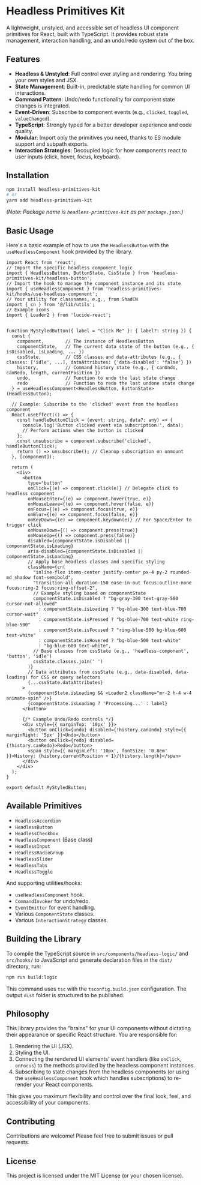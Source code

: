 
# Headless Primitives Kit

A lightweight, unstyled, and accessible set of headless UI component primitives for React, built with TypeScript. It provides robust state management, interaction handling, and an undo/redo system out of the box.

## Features

*   **Headless & Unstyled**: Full control over styling and rendering. You bring your own styles and JSX.
*   **State Management**: Built-in, predictable state handling for common UI interactions.
*   **Command Pattern**: Undo/redo functionality for component state changes is integrated.
*   **Event-Driven**: Subscribe to component events (e.g., `clicked`, `toggled`, `valueChanged`).
*   **TypeScript**: Strongly typed for a better developer experience and code quality.
*   **Modular**: Import only the primitives you need, thanks to ES module support and subpath exports.
*   **Interaction Strategies**: Decoupled logic for how components react to user inputs (click, hover, focus, keyboard).

## Installation

```bash
npm install headless-primitives-kit
# or
yarn add headless-primitives-kit
```
*(Note: Package name is `headless-primitives-kit` as per `package.json`.)*

## Basic Usage

Here's a basic example of how to use the `HeadlessButton` with the `useHeadlessComponent` hook provided by the library.

```tsx
import React from 'react';
// Import the specific headless component logic
import { HeadlessButton, ButtonState, CssState } from 'headless-primitives-kit/headless-button';
// Import the hook to manage the component instance and its state
import { useHeadlessComponent } from 'headless-primitives-kit/hooks/use-headless-component';
// Your utility for classnames, e.g., from ShadCN
import { cn } from '@/lib/utils'; 
// Example icons
import { Loader2 } from 'lucide-react'; 


function MyStyledButton({ label = "Click Me" }: { label?: string }) {
  const { 
    component,        // The instance of HeadlessButton
    componentState,   // The current data state of the button (e.g., { isDisabled, isLoading, ... })
    cssState,         // CSS classes and data-attributes (e.g., { classes: ['idle', ...], dataAttributes: {'data-disabled': 'false'} })
    history,          // Command history state (e.g., { canUndo, canRedo, length, currentPosition })
    undo,             // Function to undo the last state change
    redo              // Function to redo the last undone state change
  } = useHeadlessComponent<HeadlessButton, ButtonState>(HeadlessButton);

  // Example: Subscribe to the 'clicked' event from the headless component
  React.useEffect(() => {
    const handleButtonClick = (event: string, data?: any) => {
      console.log('Button clicked event via subscription!', data);
      // Perform actions when the button is clicked
    };
    const unsubscribe = component.subscribe('clicked', handleButtonClick);
    return () => unsubscribe(); // Cleanup subscription on unmount
  }, [component]);

  return (
    <div>
      <button
        type="button"
        onClick={(e) => component.click(e)} // Delegate click to headless component
        onMouseEnter={(e) => component.hover(true, e)}
        onMouseLeave={(e) => component.hover(false, e)}
        onFocus={(e) => component.focus(true, e)}
        onBlur={(e) => component.focus(false, e)}
        onKeyDown={(e) => component.keydown(e)} // For Space/Enter to trigger click
        onMouseDown={() => component.press(true)}
        onMouseUp={() => component.press(false)}
        disabled={componentState.isDisabled || componentState.isLoading}
        aria-disabled={componentState.isDisabled || componentState.isLoading}
        // Apply base headless classes and specific styling
        className={cn(
          "inline-flex items-center justify-center px-4 py-2 rounded-md shadow font-semibold",
          "transition-all duration-150 ease-in-out focus:outline-none focus:ring-2 focus:ring-offset-2",
          // Example styling based on componentState
          componentState.isDisabled ? "bg-gray-300 text-gray-500 cursor-not-allowed"
            : componentState.isLoading ? "bg-blue-300 text-blue-700 cursor-wait"
            : componentState.isPressed ? "bg-blue-700 text-white ring-blue-500"
            : componentState.isFocused ? "ring-blue-500 bg-blue-600 text-white"
            : componentState.isHovered ? "bg-blue-500 text-white"
            : "bg-blue-600 text-white",
          // Base classes from cssState (e.g., 'headless-component', 'button', 'idle')
          cssState.classes.join(' ') 
        )}
        // Data attributes from cssState (e.g., data-disabled, data-loading) for CSS or query selectors
        {...cssState.dataAttributes} 
      >
        {componentState.isLoading && <Loader2 className="mr-2 h-4 w-4 animate-spin" />}
        {componentState.isLoading ? 'Processing...' : label}
      </button>

      {/* Example Undo/Redo controls */}
      <div style={{ marginTop: '10px' }}>
        <button onClick={undo} disabled={!history.canUndo} style={{ marginRight: '5px' }}>Undo</button>
        <button onClick={redo} disabled={!history.canRedo}>Redo</button>
        <span style={{ marginLeft: '10px', fontSize: '0.8em' }}>History: {history.currentPosition + 1}/{history.length}</span>
      </div>
    </div>
  );
}

export default MyStyledButton;
```

## Available Primitives

*   `HeadlessAccordion`
*   `HeadlessButton`
*   `HeadlessCheckbox`
*   `HeadlessComponent` (Base class)
*   `HeadlessInput`
*   `HeadlessRadioGroup`
*   `HeadlessSlider`
*   `HeadlessTabs`
*   `HeadlessToggle`

And supporting utilities/hooks:
*   `useHeadlessComponent` hook.
*   `CommandInvoker` for undo/redo.
*   `EventEmitter` for event handling.
*   Various `ComponentState` classes.
*   Various `InteractionStrategy` classes.

## Building the Library

To compile the TypeScript source in `src/components/headless-logic/` and `src/hooks/` to JavaScript and generate declaration files in the `dist/` directory, run:

```bash
npm run build:logic
```

This command uses `tsc` with the `tsconfig.build.json` configuration. The output `dist` folder is structured to be published.

## Philosophy

This library provides the "brains" for your UI components without dictating their appearance or specific React structure.
You are responsible for:
1.  Rendering the UI (JSX).
2.  Styling the UI.
3.  Connecting the rendered UI elements' event handlers (like `onClick`, `onFocus`) to the methods provided by the headless component instances.
4.  Subscribing to state changes from the headless components (or using the `useHeadlessComponent` hook which handles subscriptions) to re-render your React components.

This gives you maximum flexibility and control over the final look, feel, and accessibility of your components.

## Contributing

Contributions are welcome! Please feel free to submit issues or pull requests.

## License

This project is licensed under the MIT License (or your chosen license).
